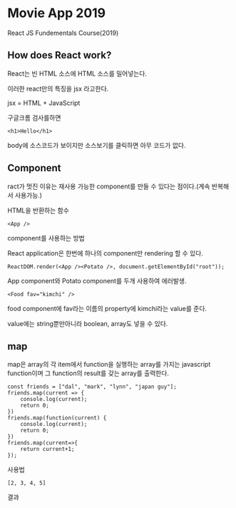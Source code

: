 # Movie App 2019

React JS Fundementals Course(2019)

## How does React work?

React는 빈 HTML 소스에 HTML 소스를 밀어넣는다.

이러한 react만의 특징을 jsx 라고한다.

jsx = HTML + JavaScript

구글크롬 검사를하면

    <h1>Hello</h1>

body에 소스코드가 보이지만 소스보기를 클릭하면 아무 코드가 없다.

## Component

ract가 멋진 이유는 재사용 가능한 component를 만들 수 있다는 점이다.(계속 반복해서 사용가능.)

HTML을 반환하는 함수

    <App />

component를 사용하는 방법

React application은 한번에 하나의 component만 rendering 할 수 있다.

    ReactDOM.render(<App /><Potato />, document.getElementById("root"));

App component와 Potato component를 두개 사용하여 에러발생.

    <Food fav="kimchi" />

food component에 fav라는 이름의 property에 kimchi라는 value를 준다.

value에는 string뿐만아니라 boolean, array도 넣을 수 있다.

## map

map은 array의 각 item에서 function을 실행하는 array를 가지는 javascript function이며 그 function의 result를 갖는 array를 출력한다.

    const friends = ["dal", "mark", "lynn", "japan guy"];
    friends.map(current => {
        console.log(current);
        return 0;
    })
    friends.map(function(current) {
        console.log(current);
        return 0;
    })
    friends.map(current=>{
        return current+1;
    });

사용법

    [2, 3, 4, 5]

결과
